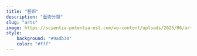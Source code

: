 ```yaml
---
title: "藝術"
description: "藝術分類"
slug: "arts"
image: https://scientia-potentia-est.com/wp-content/uploads/2025/06/arts-category.webp
style:
    background: "#9adb30"
    color: "#fff"
---
```

